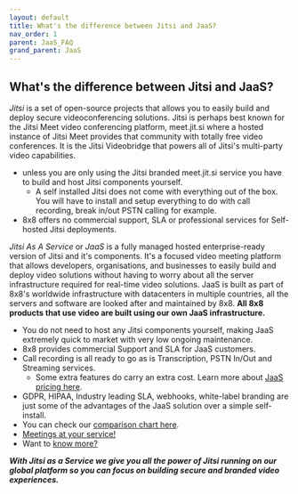 ```yaml
---
layout: default
title: What's the difference between Jitsi and JaaS?
nav_order: 1
parent: JaaS_FAQ
grand_parent: JaaS
---
```


## What's the difference between Jitsi and JaaS?

*Jitsi* is a set of open-source projects that allows you to easily build and deploy secure videoconferencing solutions. Jitsi is perhaps best known for the Jitsi Meet video conferencing platform, meet.jit.si where a hosted instance of Jitsi Meet provides that community with totally free video conferences.  It is the Jitsi Videobridge that powers all of Jitsi's multi-party video capabilities.
* unless you are only using the Jitsi branded meet.jit.si service you have to build and host Jitsi components yourself.
  *  A self installed Jitsi does not come with everything out of the box.  You will have to install and setup everything to do with call recording, break in/out PSTN calling for example.
* 8x8 offers no commercial support, SLA or professional services for Self-hosted Jitsi deployments.

*Jitsi As A Service* or *JaaS* is a fully managed hosted enterprise-ready version of Jitsi and it's components.  It's a focused video meeting platform that allows developers, organisations, and businesses to easily build and deploy video solutions without having to worry about all the server infrastructure required for real-time video solutions.  JaaS is built as part of 8x8's worldwide infrastructure with datacenters in multiple countries, all the servers and software are looked after and maintained by 8x8.
**All 8x8 products that use video are built using our own JaaS infrastructure.**
* You do not need to host any Jitsi components yourself, making JaaS extremely quick to market with very low ongoing maintenance.
* 8x8 provides commercial Support and SLA for JaaS customers.
* Call recording is all ready to go as is Transcription, PSTN In/Out and Streaming services.
  * Some extra features do carry an extra cost. Learn more about [JaaS pricing here](https://jaas.8x8.vc/#/pricing).
* GDPR, HIPAA, Industry leading SLA, webhooks, white-label branding are just some of the advantages of the JaaS solution over a simple self-install.
* You can check our [comparison chart here](https://jaas.8x8.vc/#/comparison).
* [Meetings at your service!](https://www.8x8.com/products/apis/video)
* Want to [know more?](https://jaas.8x8.vc/#/)

***With Jitsi as a Service we give you all the power of Jitsi running on our global platform so you can focus on building secure and branded video experiences.***
